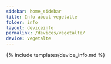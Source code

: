 ```yaml
---
sidebar: home_sidebar
title: Info about vegetalte
folder: info
layout: deviceinfo
permalink: /devices/vegetalte/
device: vegetalte
---
```

{% include templates/device_info.md %}
